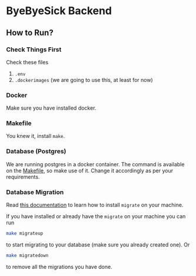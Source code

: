 # ByeByeSick Backend

## How to Run?

### Check Things First
Check these files
1. `.env` 
2. `.dockerimages` (we are going to use this, at least for now)

### Docker
Make sure you have installed docker.

### Makefile
You knew it, install `make`.

### Database (Postgres)
We are running postgres in a docker container. The command is available on the [Makefile](Makefile), so make use of it.
Change it accordingly as per your requirements.

### Database Migration
Read [this documentation](https://github.com/golang-migrate/migrate/blob/master/cmd/migrate/README.md) to learn how
to install `migrate` on your machine.

If you have installed or already have the `migrate` on your machine you can run
```bash
make migrateup
```
to start migrating to your database (make sure you already created one). Or

```bash
make migratedown
```
to remove all the migrations you have done.